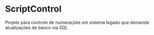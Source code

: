 # ScriptControl
Projeto para controle de numerações em sistema legado que demande atualizações de banco via SQL
